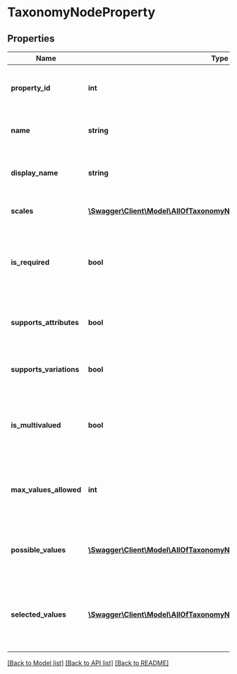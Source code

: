 # TaxonomyNodeProperty

## Properties
Name | Type | Description | Notes
------------ | ------------- | ------------- | -------------
**property_id** | **int** | The unique numeric ID of this product property. | [optional] 
**name** | **string** | The name string for this taxonomy node. | [optional] 
**display_name** | **string** | The human-readable product property name string. | [optional] 
**scales** | [**\Swagger\Client\Model\AllOfTaxonomyNodePropertyScalesItems[]**](.md) | A list of available scales. | [optional] 
**is_required** | **bool** | When true, listings assigned eligible taxonomy IDs require this property. | [optional] 
**supports_attributes** | **bool** | When true, you can use this property in listing attributes. | [optional] 
**supports_variations** | **bool** | When true, you can use this property in listing variations. | [optional] 
**is_multivalued** | **bool** | When true, you can assign multiple property values to this property | [optional] 
**max_values_allowed** | **int** | When true, you can assign multiple property values to this property | [optional] 
**possible_values** | [**\Swagger\Client\Model\AllOfTaxonomyNodePropertyPossibleValuesItems[]**](.md) | A list of supported property value strings for this property. | [optional] 
**selected_values** | [**\Swagger\Client\Model\AllOfTaxonomyNodePropertySelectedValuesItems[]**](.md) | A list of property value strings automatically and always selected for the given property. | [optional] 

[[Back to Model list]](../../README.md#documentation-for-models) [[Back to API list]](../../README.md#documentation-for-api-endpoints) [[Back to README]](../../README.md)

